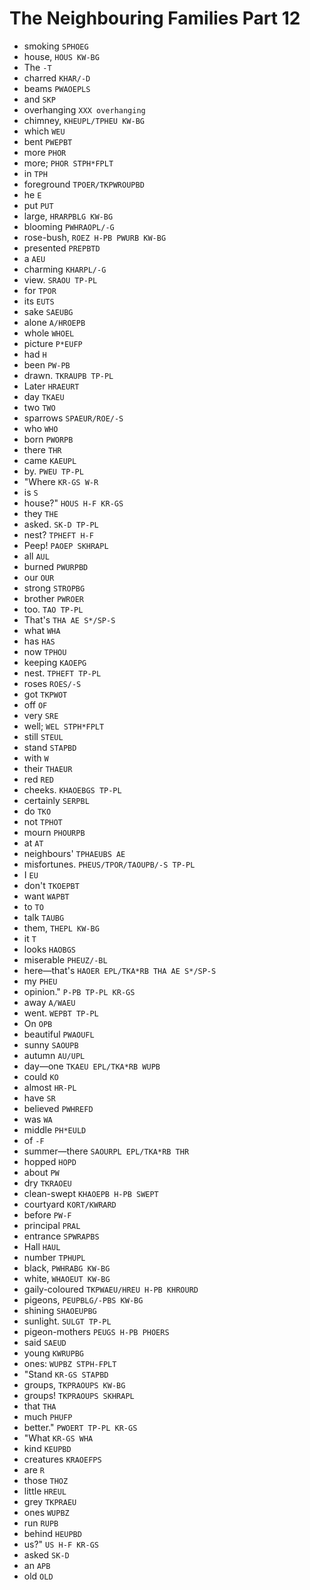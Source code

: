 # The Neighbouring Families Part 12

* smoking `SPHOEG`
* house, `HOUS KW-BG`
* The `-T`
* charred `KHAR/-D`
* beams `PWAOEPLS`
* and `SKP`
* overhanging `XXX overhanging`
* chimney, `KHEUPL/TPHEU KW-BG`
* which `WEU`
* bent `PWEPBT`
* more `PHOR`
* more; `PHOR STPH*FPLT`
* in `TPH`
* foreground `TPOER/TKPWROUPBD`
* he `E`
* put `PUT`
* large, `HRARPBLG KW-BG`
* blooming `PWHRAOPL/-G`
* rose-bush, `ROEZ H-PB PWURB KW-BG`
* presented `PREPBTD`
* a `AEU`
* charming `KHARPL/-G`
* view. `SRAOU TP-PL`
* for `TPOR`
* its `EUTS`
* sake `SAEUBG`
* alone `A/HROEPB`
* whole `WHOEL`
* picture `P*EUFP`
* had `H`
* been `PW-PB`
* drawn. `TKRAUPB TP-PL`
* Later `HRAEURT`
* day `TKAEU`
* two `TWO`
* sparrows `SPAEUR/ROE/-S`
* who `WHO`
* born `PWORPB`
* there `THR`
* came `KAEUPL`
* by. `PWEU TP-PL`
* "Where `KR-GS W-R`
* is `S`
* house?" `HOUS H-F KR-GS`
* they `THE`
* asked. `SK-D TP-PL`
* nest? `TPHEFT H-F`
* Peep! `PAOEP SKHRAPL`
* all `AUL`
* burned `PWURPBD`
* our `OUR`
* strong `STROPBG`
* brother `PWROER`
* too. `TAO TP-PL`
* That's `THA AE S*/SP-S`
* what `WHA`
* has `HAS`
* now `TPHOU`
* keeping `KAOEPG`
* nest. `TPHEFT TP-PL`
* roses `ROES/-S`
* got `TKPWOT`
* off `OF`
* very `SRE`
* well; `WEL STPH*FPLT`
* still `STEUL`
* stand `STAPBD`
* with `W`
* their `THAEUR`
* red `RED`
* cheeks. `KHAOEBGS TP-PL`
* certainly `SERPBL`
* do `TKO`
* not `TPHOT`
* mourn `PHOURPB`
* at `AT`
* neighbours' `TPHAEUBS AE`
* misfortunes. `PHEUS/TPOR/TAOUPB/-S TP-PL`
* I `EU`
* don't `TKOEPBT`
* want `WAPBT`
* to `TO`
* talk `TAUBG`
* them, `THEPL KW-BG`
* it `T`
* looks `HAOBGS`
* miserable `PHEUZ/-BL`
* here—that's `HAOER EPL/TKA*RB THA AE S*/SP-S`
* my `PHEU`
* opinion." `P-PB TP-PL KR-GS`
* away `A/WAEU`
* went. `WEPBT TP-PL`
* On `OPB`
* beautiful `PWAOUFL`
* sunny `SAOUPB`
* autumn `AU/UPL`
* day—one `TKAEU EPL/TKA*RB WUPB`
* could `KO`
* almost `HR-PL`
* have `SR`
* believed `PWHREFD`
* was `WA`
* middle `PH*EULD`
* of `-F`
* summer—there `SAOURPL EPL/TKA*RB THR`
* hopped `HOPD`
* about `PW`
* dry `TKRAOEU`
* clean-swept `KHAOEPB H-PB SWEPT`
* courtyard `KORT/KWRARD`
* before `PW-F`
* principal `PRAL`
* entrance `SPWRAPBS`
* Hall `HAUL`
* number `TPHUPL`
* black, `PWHRABG KW-BG`
* white, `WHAOEUT KW-BG`
* gaily-coloured `TKPWAEU/HREU H-PB KHROURD`
* pigeons, `PEUPBLG/-PBS KW-BG`
* shining `SHAOEUPBG`
* sunlight. `SULGT TP-PL`
* pigeon-mothers `PEUGS H-PB PHOERS`
* said `SAEUD`
* young `KWRUPBG`
* ones: `WUPBZ STPH-FPLT`
* "Stand `KR-GS STAPBD`
* groups, `TKPRAOUPS KW-BG`
* groups! `TKPRAOUPS SKHRAPL`
* that `THA`
* much `PHUFP`
* better." `PWOERT TP-PL KR-GS`
* "What `KR-GS WHA`
* kind `KEUPBD`
* creatures `KRAOEFPS`
* are `R`
* those `THOZ`
* little `HREUL`
* grey `TKPRAEU`
* ones `WUPBZ`
* run `RUPB`
* behind `HEUPBD`
* us?" `US H-F KR-GS`
* asked `SK-D`
* an `APB`
* old `OLD`
